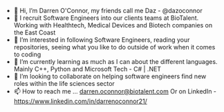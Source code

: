 - 👋 Hi, I’m Darren O'Connor, my friends call me Daz - @dazoconnor
- 💼 I recruit Software Engineers into our clients teams at BioTalent. Working with Healthtech, Medical Devices and Biotech companies on the East Coast
- 👀 I’m interested in following Software Engineers, reading your repositories, seeing what you like to do outside of work when it comes to coding
- 🌱 I’m currently learning as much as I can about the different languages. Mainly C++, Python and Microsoft Tech - C# | .NET
- 💞️ I’m looking to collaborate on helping software engineers find new roles within the life sciences sector
- 📫 How to reach me ... darren.oconnor@biotalent.com
Or on LinkedIn - https://www.linkedin.com/in/darrenoconnor21/

<!---
dazoconnor/dazoconnor is a ✨ special ✨ repository because its `README.md` (this file) appears on your GitHub profile.
You can click the Preview link to take a look at your changes.
--->
